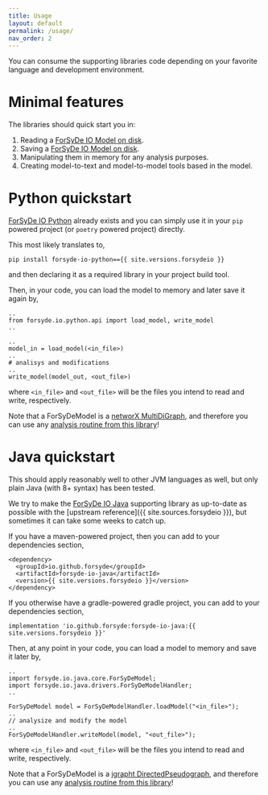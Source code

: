 ```yaml
---
title: Usage
layout: default
permalink: /usage/
nav_order: 2
---
```


You can consume the supporting libraries code depending on your favorite language and
development environment.

# Minimal features

The libraries should quick start you in:

1. Reading a [ForSyDe IO Model on disk](/concepts/#textual-specification).
2. Saving a [ForSyDe IO Model on disk](/concepts/#textual-specification).
3. Manipulating them in memory for any analysis purposes.
4. Creating model-to-text and model-to-model tools based in the model.

# Python quickstart

[ForSyDe IO Python](https://pypi.org/project/forsyde-io-python/)
already exists and you can simply use it
in your `pip` powered project (or `poetry` powered project) directly.

This most likely translates to,

    pip install forsyde-io-python=={{ site.versions.forsydeio }}

and then declaring it as a required library in your project build tool.

Then, in your code, you can load the model to memory and later save it again by,

    ..
    from forsyde.io.python.api import load_model, write_model
    ..

    ..
    model_in = load_model(<in_file>)
    ..
    # analisys and modifications
    ..
    write_model(model_out, <out_file>)

where `<in_file>` and `<out_file>` will be the files you intend to read and write,
respectively. 

Note that a ForSyDeModel is a 
[networX MultiDiGraph](https://networkx.org/documentation/stable//reference/classes/multidigraph.html),
and therefore you can use any [analysis routine from this library](https://networkx.org/documentation/stable//reference/algorithms/index.html)!

# Java quickstart

This should apply reasonably well to other JVM languages as well, but only
plain Java (with 8+ syntax) has been tested.

We try to make the [ForSyDe IO Java](https://search.maven.org/artifact/io.github.forsyde/forsyde-io-java)
supporting library as up-to-date as possible with
the [upstream reference]({{ site.sources.forsydeio }}), but sometimes
it can take some weeks to catch up. 

If you have a maven-powered project, then you can add to your dependencies section,

    <dependency>
      <groupId>io.github.forsyde</groupId>
      <artifactId>forsyde-io-java</artifactId>
      <version>{{ site.versions.forsydeio }}</version>
    </dependency>

If you otherwise have a gradle-powered gradle project, you can add to your dependencies section,

    implementation 'io.github.forsyde:forsyde-io-java:{{ site.versions.forsydeio }}'

Then, at any point in your code, you can load a model to memory and save it later by,

    ..
    import forsyde.io.java.core.ForSyDeModel;
    import forsyde.io.java.drivers.ForSyDeModelHandler;
    ..
    
    ForSyDeModel model = ForSyDeModelHandler.loadModel("<in_file>");
    ..
    // analysize and modify the model
    ..
    ForSyDeModelHandler.writeModel(model, "<out_file>");


where `<in_file>` and `<out_file>` will be the files you intend to read and write,
respectively.

Note that a ForSyDeModel is a 
[jgrapht DirectedPseudograph](https://jgrapht.org/javadoc-1.3.1/org/jgrapht/graph/DirectedPseudograph.html),
and therefore you can use any [analysis routine from this library](https://jgrapht.org/guide/UserOverview#graph-algorithms)!
